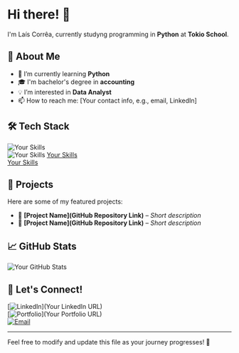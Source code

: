 # Hi there! 👋  

I'm Laís Corrêa, currently studyng programming in **Python** at **Tokio School**.  

## 🚀 About Me  
- 🌱 I’m currently learning **Python**  
- 🎓 I'm bachelor's degree in **accounting** 
- 💡 I’m interested in **Data Analyst**  
- 📫 How to reach me: [Your contact info, e.g., email, LinkedIn]  

## 🛠️ Tech Stack  
![Your Skills](https://img.shields.io/badge/-Python-3776AB?style=flat&logo=python&logoColor=white)  
![Your Skills](https://img.shields.io/badge/-JavaScript-F7DF1E?style=flat&logo=javascript&logoColor=black)
[Your Skills](https://img.shields.io/badge/-Git-F05032?style=flat&logo=git&logoColor=white)  
[Your Skills](https://img.shields.io/badge/-GitHub-181717?style=flat&logo=github&logoColor=white)  
<!-- Add more badges for your skills. You can generate them at https://shields.io/ or https://github.com/Ileriayo/markdown-badges -->

## 📌 Projects  
Here are some of my featured projects:  
- 🚧 **[Project Name](GitHub Repository Link)** – *Short description*  
- 🚧 **[Project Name](GitHub Repository Link)** – *Short description*  
<!-- Add more projects or remove this section if not needed -->

## 📈 GitHub Stats  
![Your GitHub Stats](https://github-readme-stats.vercel.app/api?username=your-github-username&show_icons=true&theme=dark)  

<!-- Uncomment the next line if you want to add a "Top Languages" card -->
<!-- ![Top Languages](https://github-readme-stats.vercel.app/api/top-langs/?username=your-github-username&layout=compact&theme=dark) -->

## 📢 Let's Connect!  
[![LinkedIn](https://img.shields.io/badge/-LinkedIn-blue?style=flat&logo=linkedin&logoColor=white)](Your LinkedIn URL)  
[![Portfolio](https://img.shields.io/badge/-Portfolio-black?style=flat&logo=web&logoColor=white)](Your Portfolio URL)  
[![Email](https://img.shields.io/badge/-Email-red?style=flat&logo=gmail&logoColor=white)](mailto:YourEmail@example.com)  

---

Feel free to modify and update this file as your journey progresses! 🚀  
